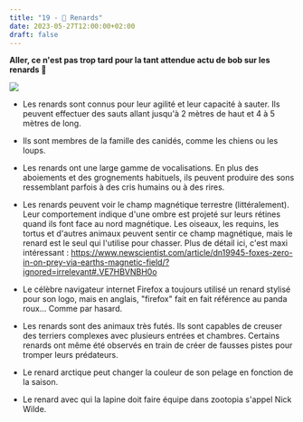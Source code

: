 ```yaml
---
title: "19 - 🦊 Renards"
date: 2023-05-27T12:00:00+02:00
draft: false
---
```


**Aller, ce n'est pas trop tard pour la tant attendue actu de bob sur les renards 🦊**

![](http://eliotkitty.e.l.pic.centerblog.net/o/d4363d67.jpg)

- Les renards sont connus pour leur agilité et leur capacité à sauter. Ils peuvent effectuer des sauts allant jusqu'à 2 mètres de haut et 4 à 5 mètres de long.

- Ils sont membres de la famille des canidés, comme les chiens ou les loups.  

- Les renards ont une large gamme de vocalisations. En plus des aboiements et des grognements habituels, ils peuvent produire des sons ressemblant parfois à des cris humains ou à des rires.

- Les renards peuvent voir le champ magnétique terrestre (littéralement). Leur comportement indique d'une ombre est projeté sur leurs rétines quand ils font face au nord magnétique. Les oiseaux, les requins, les tortus et d'autres animaux peuvent sentir ce champ magnétique, mais le renard est le seul qui l'utilise pour chasser. Plus de détail ici, c'est maxi intéressant : https://www.newscientist.com/article/dn19945-foxes-zero-in-on-prey-via-earths-magnetic-field/?ignored=irrelevant#.VE7HBVNBH0o  

- Le célèbre navigateur internet Firefox a toujours utilisé un renard stylisé pour son logo, mais en anglais, "firefox" fait en fait référence au panda roux... Comme par hasard.  

- Les renards sont des animaux très futés. Ils sont capables de creuser des terriers complexes avec plusieurs entrées et chambres. Certains renards ont même été observés en train de créer de fausses pistes pour tromper leurs prédateurs.

- Le renard arctique peut changer la couleur de son pelage en fonction de la saison.

- Le renard avec qui la lapine doit faire équipe dans zootopia s'appel Nick Wilde.
